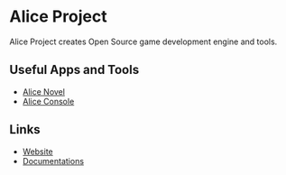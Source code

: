 # Alice Project

Alice Project creates Open Source game development engine and tools.

## Useful Apps and Tools

- [Alice Novel](https://github.com/AliceNovel/AliceNovel)
- [Alice Console](https://github.com/AliceNovel/AliceConsole)

## Links

- [Website](https://alicenovel.web.app)
- [Documentations](https://alicenovel.web.app/en/docs)
